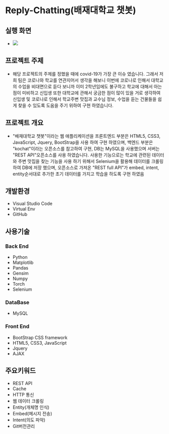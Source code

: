 # Reply-Chatting(배재대학교 챗봇)

## 실행 화면 
* <img src="https://user-images.githubusercontent.com/83768386/212528748-882118f9-2e56-4ceb-8fbe-a9ec3fce55eb.mp4">

## 프로젝트 주제
* 해당 프로젝트의 주제를 정했을 때에 covid-19가 가장 큰 이슈 였습니다. 그래서 저희 팀은 코로나와 학교를 연관지어서 생각을 해보니 이번에 코로나로 인해서 대학교의 수업을 비대면으로 듣다 보니까 이미 2학년임에도 불구하고 학교에 대해서 아는 점이 미비하고 신입생 또한 대학교에 관해서 궁금한 점이 많이 있을 거로 생각하여 신입생 및 코로나로 인해서 학교주변 맛집과 교수님 정보, 수업을 듣는 건물들을 쉽게 찾을 수 있도록 도움을 주기 위하여 구현 하였습니다.

## 프로젝트 개요
* "배재대학교 챗봇"이라는 웹 애플리케이션을 프론트엔드 부분은 HTML5, CSS3, JavaScript, Jquery, BootStrap을 사용 하여 구현 하였으며, 백엔드 부분은 "kochat"이라는 오픈소스를 참고하여 구현, DB는 MySQL을 사용했으며 서버는 "REST API"오픈소스를 사용 하였습니다. 사용한 기능으로는 학교에 관련된 데이터와 주변 맛집을 찾는 기능을 사용 하기 위해서 Selenium을 활용해 데이터를 크롤링 하여 DB에 저장 했으며, 오픈소스로 가져온 "REST full API"가 embed, intent, entity순서대로 추가한 초기 데이터를 가지고 학습을 하도록 구현 하였음

## 개발환경
* Visual Studio Code
* Virtual Env
* GitHub

## 사용기술
### Back End
* Python 
* Matplotlib
* Pandas
* Gensim
* Numpy
* Torch
* Selenium

### DataBase
* MySQL

### Front End
* BootStrap CSS framework
* HTML5, CSS3, JavaScript
* Jquery
* AJAX

## 주요키워드
* REST API
* Cache
* HTTP 통신
* 웹 데이터 크롤링
* Entity(개체명 인식)
* Embed(메시지 전송)
* Intent(의도 파악)
* Git버전관리
